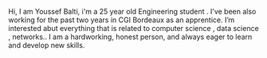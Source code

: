 Hi, I am Youssef Balti, i'm a 25 year old Engineering student .
I've been also working for the past two years in CGI Bordeaux as an apprentice.
I’m interested abut everything that is related to computer science , data science , networks..
I am a hardworking, honest person, and always eager to learn and develop new skills.
